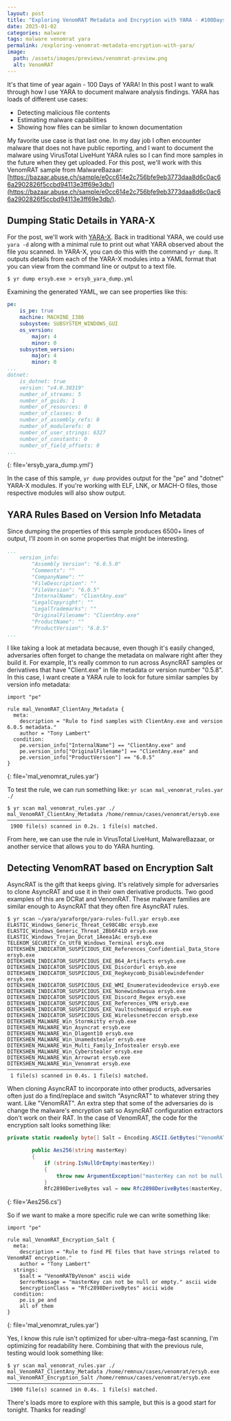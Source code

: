 ```yaml
---
layout: post
title: "Exploring VenomRAT Metadata and Encryption with YARA - #100DaysOfYara"
date: 2025-01-02
categories: malware
tags: malware venomrat yara
permalink: /exploring-venomrat-metadata-encryption-with-yara/
image:
  path: /assets/images/previews/venomrat-preview.png
  alt: VenomRAT
---
```


It's that time of year again - 100 Days of YARA! In this post I want to walk through how I use YARA to document malware analysis findings. YARA has loads of different use cases:

- Detecting malicious file contents
- Estimating malware capabilities
- Showing how files can be similar to known documentation

My favorite use case is that last one. In my day job I often encounter malware that does not have public reporting, and I want to document the malware using VirusTotal LiveHunt YARA rules so I can find more samples in the future when they get uploaded. For this post, we'll work with this VenomRAT sample from MalwareBazaar: [https://bazaar.abuse.ch/sample/e0cc614e2c756bfe9eb3773daa8d6c0ac66a2902826f5ccbd94113e3ff69e3db/](https://bazaar.abuse.ch/sample/e0cc614e2c756bfe9eb3773daa8d6c0ac66a2902826f5ccbd94113e3ff69e3db/).

## Dumping Static Details in YARA-X

For the post, we'll work with [YARA-X](https://virustotal.github.io/yara-x/). Back in traditional YARA, we could use `yara -d` along with a minimal rule to print out what YARA observed about the file you scanned. In YARA-X, you can do this with the command `yr dump`. It outputs details from each of the YARA-X modules into a YAML format that you can view from the command line or output to a text file.

```console
$ yr dump ersyb.exe > ersyb_yara_dump.yml
```

Examining the generated YAML, we can see properties like this:

```yaml
pe:
    is_pe: true
    machine: MACHINE_I386
    subsystem: SUBSYSTEM_WINDOWS_GUI
    os_version:
        major: 4
        minor: 0
    subsystem_version:
        major: 4
        minor: 0
...
dotnet:
    is_dotnet: true
    version: "v4.0.30319"
    number_of_streams: 5
    number_of_guids: 1
    number_of_resources: 0
    number_of_classes: 0
    number_of_assembly_refs: 0
    number_of_modulerefs: 0
    number_of_user_strings: 6327
    number_of_constants: 0
    number_of_field_offsets: 0
...
```
{: file='ersyb_yara_dump.yml'}

In the case of this sample, `yr dump` provides output for the "pe" and "dotnet" YARA-X modules. If you're working with ELF, LNK, or MACH-O files, those respective modules will also show output. 

## YARA Rules Based on Version Info Metadata

Since dumping the properties of this sample produces 6500+ lines of output, I'll zoom in on some properties that might be interesting.

```yaml
...
    version_info:
        "Assembly Version": "6.0.5.0"
        "Comments": ""
        "CompanyName": ""
        "FileDescription": ""
        "FileVersion": "6.0.5"
        "InternalName": "ClientAny.exe"
        "LegalCopyright": ""
        "LegalTrademarks": ""
        "OriginalFilename": "ClientAny.exe"
        "ProductName": ""
        "ProductVersion": "6.0.5"
...
```

I like taking a look at metadata because, even though it's easily changed, adversaries often forget to change the metadata on malware right after they build it. For example, It's really common to run across AsyncRAT samples or derivatives that have "Client.exe" in file metadata or version number "0.5.8". In this case, I want create a YARA rule to look for future similar samples by version info metadata:

```yara
import "pe"

rule mal_VenomRAT_ClientAny_Metadata {
  meta:
    description = "Rule to find samples with ClientAny.exe and version 6.0.5 metadata."
    author = "Tony Lambert"
  condition:
    pe.version_info["InternalName"] == "ClientAny.exe" and
    pe.version_info["OriginalFilename"] == "ClientAny.exe" and
    pe.version_info["ProductVersion"] == "6.0.5"
}
```
{: file='mal_venomrat_rules.yar'}

To test the rule, we can run something like: `yr scan mal_venomrat_rules.yar ./`

```console
$ yr scan mal_venomrat_rules.yar ./
mal_VenomRAT_ClientAny_Metadata /home/remnux/cases/venomrat/ersyb.exe
────────────────────────
 1900 file(s) scanned in 0.2s. 1 file(s) matched.
```

From here, we can use the rule in VirusTotal LiveHunt, MalwareBazaar, or another service that allows you to do YARA hunting.

## Detecting VenomRAT based on Encryption Salt

AsyncRAT is the gift that keeps giving. It's relatively simple for adversaries to clone AsyncRAT and use it in their own derivative products. Two good examples of this are DCRat and VenomRAT. These malware families are similar enough to AsyncRAT that they often fire AsyncRAT rules.

```console
$ yr scan ~/yara/yaraforge/yara-rules-full.yar ersyb.exe
ELASTIC_Windows_Generic_Threat_Ce98C4Bc ersyb.exe
ELASTIC_Windows_Generic_Threat_2Bb6F41D ersyb.exe
ELASTIC_Windows_Trojan_Dcrat_1Aeea1Ac ersyb.exe
TELEKOM_SECURITY_Cn_Utf8_Windows_Terminal ersyb.exe
DITEKSHEN_INDICATOR_SUSPICIOUS_EXE_References_Confidential_Data_Store ersyb.exe
DITEKSHEN_INDICATOR_SUSPICIOUS_EXE_B64_Artifacts ersyb.exe
DITEKSHEN_INDICATOR_SUSPICIOUS_EXE_Discordurl ersyb.exe
DITEKSHEN_INDICATOR_SUSPICIOUS_EXE_Regkeycomb_Disablewindefender ersyb.exe
DITEKSHEN_INDICATOR_SUSPICIOUS_EXE_WMI_Enumeratevideodevice ersyb.exe
DITEKSHEN_INDICATOR_SUSPICIOUS_EXE_Nonewindowsua ersyb.exe
DITEKSHEN_INDICATOR_SUSPICIOUS_EXE_Discord_Regex ersyb.exe
DITEKSHEN_INDICATOR_SUSPICIOUS_EXE_References_VPN ersyb.exe
DITEKSHEN_INDICATOR_SUSPICIOUS_EXE_Vaultschemaguid ersyb.exe
DITEKSHEN_INDICATOR_SUSPICIOUS_EXE_Wirelessnetreccon ersyb.exe
DITEKSHEN_MALWARE_Win_Stormkitty ersyb.exe
DITEKSHEN_MALWARE_Win_Asyncrat ersyb.exe
DITEKSHEN_MALWARE_Win_Dlagent10 ersyb.exe
DITEKSHEN_MALWARE_Win_Unamedstealer ersyb.exe
DITEKSHEN_MALWARE_Win_Multi_Family_Infostealer ersyb.exe
DITEKSHEN_MALWARE_Win_Cyberstealer ersyb.exe
DITEKSHEN_MALWARE_Win_Arrowrat ersyb.exe
DITEKSHEN_MALWARE_Win_Venomrat ersyb.exe
───────────────────────────────
 1 file(s) scanned in 0.4s. 1 file(s) matched.
```

When cloning AsyncRAT to incorporate into other products, adversaries often just do a find/replace and switch "AsyncRAT" to whatever string they want. Like "VenomRAT". An extra step that some of the adversaries do is change the malware's encryption salt so AsyncRAT configuration extractors don't work on their RAT. In the case of VenomRAT, the code for the encryption salt looks something like:

```cs
private static readonly byte[] Salt = Encoding.ASCII.GetBytes("VenomRATByVenom");

		public Aes256(string masterKey)
		{
			if (string.IsNullOrEmpty(masterKey))
			{
				throw new ArgumentException("masterKey can not be null or empty.");
			}
			Rfc2898DeriveBytes val = new Rfc2898DeriveBytes(masterKey, Salt, 50000);
```
{: file='Aes256.cs'}

So if we want to make a more specific rule we can write something like:

```yara
import "pe"

rule mal_VenomRAT_Encryption_Salt {
  meta:
    description = "Rule to find PE files that have strings related to VenomRAT encryption."
    author = "Tony Lambert"
  strings:
    $salt = "VenomRATByVenom" ascii wide
    $errorMessage = "masterKey can not be null or empty." ascii wide
    $encryptionClass = "Rfc2898DeriveBytes" ascii wide
  condition:
    pe.is_pe and
    all of them
}
```
{: file='mal_venomrat_rules.yar'}

Yes, I know this rule isn't optimized for uber-ultra-mega-fast scanning, I'm optimizing for readability here. Combining that with the previous rule, testing would look something like:

```console
$ yr scan mal_venomrat_rules.yar ./
mal_VenomRAT_ClientAny_Metadata /home/remnux/cases/venomrat/ersyb.exe
mal_VenomRAT_Encryption_Salt /home/remnux/cases/venomrat/ersyb.exe
───────────────────────────────
 1900 file(s) scanned in 0.4s. 1 file(s) matched.
```

There's loads more to explore with this sample, but this is a good start for tonight. Thanks for reading!